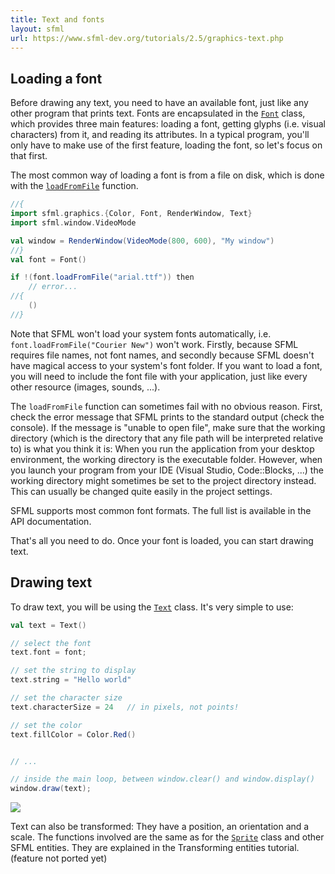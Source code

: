 ```yaml
---
title: Text and fonts
layout: sfml
url: https://www.sfml-dev.org/tutorials/2.5/graphics-text.php
---
```


## Loading a font

Before drawing any text, you need to have an available font, just like any other
program that prints text. Fonts are encapsulated in the
[`Font`](sfml.graphics.Font) class, which provides three main features: loading
a font, getting glyphs (i.e. visual characters) from it, and reading its
attributes. In a typical program, you'll only have to make use of the first
feature, loading the font, so let's focus on that first.

The most common way of loading a font is from a file on disk, which is done with
the [`loadFromFile`](sfml.graphics.Font.loadFromFile) function.
```scala sc-name:Texture.scala
//{
import sfml.graphics.{Color, Font, RenderWindow, Text}
import sfml.window.VideoMode

val window = RenderWindow(VideoMode(800, 600), "My window")
//}
val font = Font()

if !(font.loadFromFile("arial.ttf")) then
    // error...
//{
    ()
//}
```

Note that SFML won't load your system fonts automatically, i.e.
`font.loadFromFile("Courier New")` won't work. Firstly, because SFML requires
file names, not font names, and secondly because SFML doesn't have magical
access to your system's font folder. If you want to load a font, you will need
to include the font file with your application, just like every other resource
(images, sounds, ...).

<div class="warning">
The <code>loadFromFile</code> function can sometimes fail with no obvious
reason. First, check the error message that SFML prints to the standard output
(check the console). If the message is "unable to open file", make sure that the
working directory (which is the directory that any file path will be interpreted
relative to) is what you think it is: When you run the application from your
desktop environment, the working directory is the executable folder. However,
when you launch your program from your IDE (Visual Studio, Code::Blocks, ...)
the working directory might sometimes be set to the project directory instead.
This can usually be changed quite easily in the project settings.
</div>

<!-- TODO: Side functions for Font -->

SFML supports most common font formats. The full list is available in the API
documentation.

That's all you need to do. Once your font is loaded, you can start drawing text.


## Drawing text

To draw text, you will be using the [`Text`](sfml.graphics.Text) class. It's
very simple to use:
```scala sc-compile-with:Texture.scala sc-name:Texture.scala
val text = Text()

// select the font
text.font = font;

// set the string to display
text.string = "Hello world"

// set the character size
text.characterSize = 24   // in pixels, not points!

// set the color
text.fillColor = Color.Red()


// ...

// inside the main loop, between window.clear() and window.display()
window.draw(text);
```
<!-- TODO: Missing sf::Text::setStyle -->

<img src="https://www.sfml-dev.org/tutorials/2.5/images/graphics-text-draw.png"/>

Text can also be transformed: They have a position, an orientation and a scale.
The functions involved are the same as for the [`Sprite`](sfml.graphics.Sprite)
class and other SFML entities. They are explained in the Transforming entities
tutorial. (feature not ported yet)


<!-- TODO: Non-ASCII characters section -->

<!-- TODO: Making your own text class section -->
